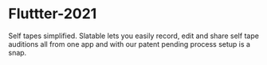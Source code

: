 # Fluttter-2021


Self tapes simplified. Slatable lets you easily record, edit and share self tape auditions all from one app and with our patent pending process setup is a snap.
